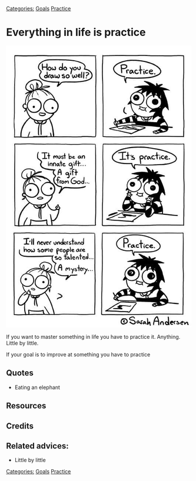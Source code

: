 [Categories:](../Categories/index.md) [Goals](../Categories/Goals.md) [Practice](../Categories/Practice.md)
# Everything in life is practice

![Practice by Sarah Andersen](./assets/sarah_andersen_practice.jpg)

If you want to master something in life you have to practice it. Anything. Little by little.

If your goal is to improve at something you have to practice

## Quotes

- Eating an elephant

## Resources

## Credits

## Related advices:

- Little by little

[Categories:](../Categories/index.md) [Goals](../Categories/Goals.md) [Practice](../Categories/Practice.md)